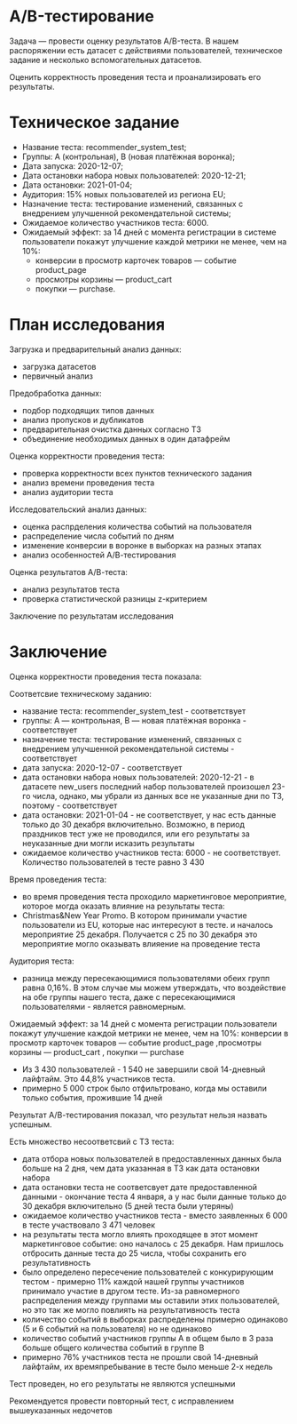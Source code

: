 # А/B-тестирование

Задача — провести оценку результатов A/B-теста. В нашем распоряжении есть датасет с действиями пользователей, техническое задание и несколько вспомогательных датасетов.

Оценить корректность проведения теста и проанализировать его результаты.

# Техническое задание

- Название теста: recommender_system_test;
- Группы: А (контрольная), B (новая платёжная воронка);
- Дата запуска: 2020-12-07;
- Дата остановки набора новых пользователей: 2020-12-21;
- Дата остановки: 2021-01-04;
- Аудитория: 15% новых пользователей из региона EU;
- Назначение теста: тестирование изменений, связанных с внедрением улучшенной рекомендательной системы;
- Ожидаемое количество участников теста: 6000.
- Ожидаемый эффект: за 14 дней с момента регистрации в системе пользователи покажут улучшение каждой метрики не менее, чем на 10%:
  - конверсии в просмотр карточек товаров — событие product_page
  - просмотры корзины — product_cart
  - покупки — purchase.

# План исследования

Загрузка и предварительный анализ данных:
   - загрузка датасетов
   - первичный анализ
   
Предобработка данных:
   - подбор подходящих типов данных
   - анализ пропусков и дубликатов
   - предварительная очистка данных согласно ТЗ
   - объединение необходимых данных в один датафрейм
   
Оценка корректности проведения теста:
   - проверка корректности всех пунктов технического задания
   - анализ времени проведения теста
   - анализ аудитории теста
   
Исследовательский анализ данных:
   - оценка распрделения количества событий на пользователя
   - распределение числа событий по дням
   - изменение конверсии в воронке в выборках на разных этапах
   - анализ особенностей А/В-тестирования
   
Оценка результатов А/В-теста:
   - анализ результатов теста
   - проверка статистической разницы z-критерием
   
Заключение по результатам исследования

# Заключение

Оценка корректности проведения теста показала:

Соответсвие техническому заданию:
- название теста: recommender_system_test - соответствует
- группы: А — контрольная, B — новая платёжная воронка - соответствует
- назначение теста: тестирование изменений, связанных с внедрением улучшенной рекомендательной системы - соответствует
- дата запуска: 2020-12-07 - соответствует
- дата остановки набора новых пользователей: 2020-12-21 - в датасете new_users последний набор пользователей произошел 23-го числа, однако, мы убрали из данных все не указанные дни по ТЗ, поэтому - соответствует
- дата остановки: 2021-01-04 - не соответствует, у нас есть данные только до 30 декабря включительно. Возможно, в период праздников тест уже не проводился, или его результаты за неуказанные дни могли исказить результаты
- ожидаемое количество участников теста: 6000 - не соответствует. Количество пользователей в тесте равно 3 430

Время проведения теста:
- во время проведения теста проходило маркетинговое мероприятие, которое могда оказать влияние на результаты теста:
- Christmas&New Year Promo. В котором принимали участие пользователи из EU, которые нас интересуют в тесте. и началось мероприятие 25 декабря. Получается с 25 по 30 декабря это мероприятие могло оказывать влияение на проведение теста

Аудитория теста:
- разница между пересекающимися пользователями обеих групп равна 0,16%. В этом случае мы можем утверждать, что воздействие на обе группы нашего теста, даже с пересекающимися пользователями - является равномерным. 

Ожидаемый эффект: за 14 дней с момента регистрации пользователи покажут улучшение каждой метрики не менее, чем на 10%:
конверсии в просмотр карточек товаров — событие product_page ,просмотры корзины — product_cart , покупки — purchase
- Из 3 430 пользователей - 1 540 не завершили свой 14-дневный лайфтайм. Это 44,8% участников теста. 
- примерно 5 000 строк было отфильтровано, когда мы оставили только события, прожившие 14 дней

Результат А/В-тестирования показал, что результат нельзя назвать успешным.

Есть множество несоответсвий с ТЗ теста:

 - дата отбора новых пользователей в предоставленных данных была больше на 2 дня, чем дата указанная в ТЗ как дата остановки набора
 - дата остановки теста не соответсвует дате предоставленной данными - окончание теста 4 января, а у нас были данные только до 30 декабря включительно (5 дней теста были утеряны)
 - ожидаемое количество участников теста - вместо заявленных 6 000 в тесте участвовало 3 471 человек
 - на результаты теста могло влиять проходящее в этот момент маркетинговое событие: оно началось с 25 декабря. Нам пришлось отбросить данные теста до 25 числа, чтобы сохранить его результативность
 - было определено пересечение пользователей с конкурирующим тестом - примерно 11% каждой нашей группы участников принимало участие в другом тесте. Из-за равномерного распределения между группами мы оставили этих пользователей, но это так же могло повлиять на результативность теста
 - количество событий в выборках распределены примерно одинаково (5 и 6 событий на пользователя) но не одинаково
 - количество событий участников группы А в общем было в 3 раза больше общего количества событий в группе В
 - примерно 76% участников теста не прошли свой 14-дневный лайфтайм, их времяпребывание в тесте было меньше 2-х недель

Тест проведен, но его результаты не являются успешными

Рекомендуется провести повторный тест, с исправлением вышеуказанных недочетов
